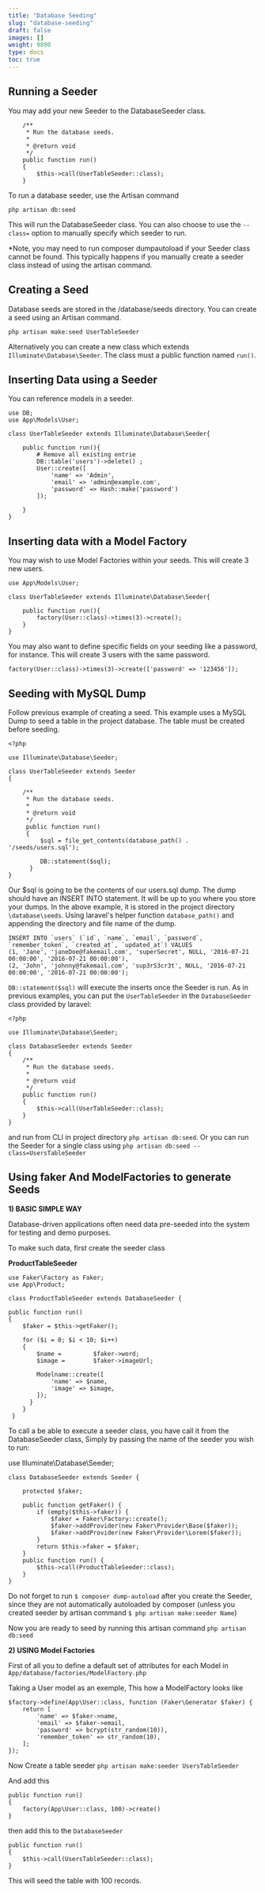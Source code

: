 ```yaml
---
title: "Database Seeding"
slug: "database-seeding"
draft: false
images: []
weight: 9890
type: docs
toc: true
---
```


## Running a Seeder
You may add your new Seeder to the DatabaseSeeder class.

        /**
         * Run the database seeds.
         *
         * @return void
         */
        public function run()
        {
            $this->call(UserTableSeeder::class);
        }

To run a database seeder, use the Artisan command

    php artisan db:seed

This will run the DatabaseSeeder class. You can also choose to use the `--class=` option to manually specify which seeder to run.

*Note, you may need to run composer dumpautoload if your Seeder class cannot be found. This typically happens if you manually create a seeder class instead of using the artisan command.

## Creating a Seed
Database seeds are stored in the /database/seeds directory. You can create a seed using an Artisan command.

    php artisan make:seed UserTableSeeder

Alternatively you can create a new class which extends `Illuminate\Database\Seeder`. The class must a public function named `run()`.


## Inserting Data using a Seeder
You can reference models in a seeder.

    use DB;
    use App\Models\User;
    
    class UserTableSeeder extends Illuminate\Database\Seeder{

        public function run(){
            # Remove all existing entrie
            DB::table('users')->delete() ;
            User::create([
                'name' => 'Admin',
                'email' => 'admin@example.com',
                'password' => Hash::make('password')
            ]);

        }
    }

## Inserting data with a Model Factory
You may wish to use Model Factories within your seeds. This will create 3 new users.

    use App\Models\User;
    
    class UserTableSeeder extends Illuminate\Database\Seeder{
    
        public function run(){
            factory(User::class)->times(3)->create();    
        }
    }

You may also want to define specific fields on your seeding like a password, for instance. This will create 3 users with the same password.

    factory(User::class)->times(3)->create(['password' => '123456']);    



## Seeding with MySQL Dump
Follow previous example of creating a seed. This example uses a MySQL Dump to seed a table in the project database. The table must be created before seeding.


    <?php
    
    use Illuminate\Database\Seeder;
    
    class UserTableSeeder extends Seeder
    {
    
        /**
         * Run the database seeds.
         *
         * @return void
         */
         public function run()
         {
             $sql = file_get_contents(database_path() . '/seeds/users.sql');
        
             DB::statement($sql);
          }
    }

Our $sql is going to be the contents of our users.sql dump. The dump should have an INSERT INTO statement. It will be up to you where you store your dumps. In the above example, it is stored in the project directory `\database\seeds`. Using laravel's helper function `database_path()` and appending the directory and file name of the dump.

    INSERT INTO `users` (`id`, `name`, `email`, `password`, `remember_token`, `created_at`, `updated_at`) VALUES
    (1, 'Jane', 'janeDoe@fakemail.com', 'superSecret', NULL, '2016-07-21 00:00:00', '2016-07-21 00:00:00'),
    (2, 'John', 'johnny@fakemail.com', 'sup3rS3cr3t', NULL, '2016-07-21 00:00:00', '2016-07-21 00:00:00');

`DB::statement($sql)` will execute the inserts once the Seeder is run. As in previous examples, you can put the `UserTableSeeder` in the `DatabaseSeeder` class provided by laravel:


    <?php
    
    use Illuminate\Database\Seeder;
    
    class DatabaseSeeder extends Seeder
    {
        /**
         * Run the database seeds.
         *
         * @return void
         */
        public function run()
        {
            $this->call(UserTableSeeder::class);
        }
    }

and run from CLI in project directory `php artisan db:seed`. Or you can run the Seeder for a single class using `php artisan db:seed --class=UsersTableSeeder`

## Using faker And ModelFactories to generate Seeds


**1) BASIC SIMPLE WAY**


Database-driven applications often need data pre-seeded into the system for testing and demo purposes.


To make such data, first create the seeder class 

**ProductTableSeeder** 

    use Faker\Factory as Faker;
    use App\Product;
    
    class ProductTableSeeder extends DatabaseSeeder {
    
    public function run()
    {
        $faker = $this->getFaker();
    
        for ($i = 0; $i < 10; $i++)
        {
            $name =         $faker->word;
            $image =        $faker->imageUrl;
           
            Modelname::create([
                'name' => $name,
                'image' => $image,
            ]);
          }
        }
     }

To call a be able to execute a seeder class, you have call it from the DatabaseSeeder class, Simply by passing the name of the seeder you wish to run:

use Illuminate\Database\Seeder;

    class DatabaseSeeder extends Seeder {
    
        protected $faker;
    
        public function getFaker() {
            if (empty($this->faker)) {
                $faker = Faker\Factory::create();
                $faker->addProvider(new Faker\Provider\Base($faker));
                $faker->addProvider(new Faker\Provider\Lorem($faker));
            }
            return $this->faker = $faker;
        }
        public function run() {
            $this->call(ProductTableSeeder::class);
        }
    }



Do not forget to run `$ composer dump-autoload` after you create the Seeder, since they are not automatically autoloaded by composer (unless you created seeder by artisan command `$ php artisan make:seeder Name`)

Now you are ready to seed by running this artisan command `php artisan db:seed`



**2) USING Model Factories**


First of all you to define a default set of attributes for each Model in `App/database/factories/ModelFactory.php` 

Taking a User model as an exemple, This how a ModelFactory looks like


    $factory->define(App\User::class, function (Faker\Generator $faker) {
        return [
            'name' => $faker->name,
            'email' => $faker->email,
            'password' => bcrypt(str_random(10)),
            'remember_token' => str_random(10),
        ];
    });


Now Create a table seeder `php artisan make:seeder UsersTableSeeder`

And add this

    public function run()
    {
        factory(App\User::class, 100)->create()
    }

then add this to the `DatabaseSeeder`

    public function run()
    {
        $this->call(UsersTableSeeder::class);
    }

This will seed the table with 100 records.







